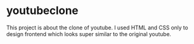 # youtubeclone
This project is about the clone of youtube. I used HTML and CSS only to design frontend which looks super similar to the original youtube.
